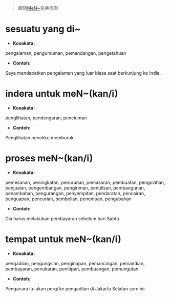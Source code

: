 > 跟随[MeN~](U2%20-%20meN~.md#变换规则)变换规则

# sesuatu yang di\~

- **Kosakata:**

pengalaman, pengumuman, pemandangan, pengetahuan

- **Contoh:**

Saya mendapatkan pengalaman yang luar biasa saat berkunjung ke India.

# indera untuk meN\~(kan/i)

- **Kosakata:**

penglihatan, pendengaran, penciuman

- **Contoh:**

Penglihatan nenekku memburuk.

# proses meN\~(kan/i)

- **Kosakata:**

pemesanan, peningkatan, penurunan, pemasaran, pembuatan, pengolahan, penjualan, pengembangan, pengiriman, penulisan, pembangunan, penambahan, pengurangan, penyempitan, pendaratan, pencairan, penguapan, pencurian, pembelian, penemuan, pengubahan

- **Contoh:**

Dia harus melakukan pembayaran sebelum hari Sabtu.

# tempat untuk meN\~(kan/i)

- **Kosakata:**

pengadilan, pengungsian, penginapan, pemancingan, pemandian, pembayaran, penukaran, penitipan, pembuangan, pemungutan

- **Contoh:**

Pengacara itu akan pergi ke pengadilan di Jakarta Selatan sore ini.
